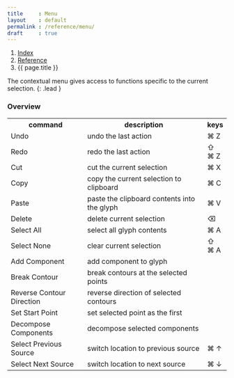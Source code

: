 ```yaml
---
title     : Menu
layout    : default
permalink : /reference/menu/
draft     : true
---
```


<nav aria-label="breadcrumb">
  <ol class="breadcrumb small">
    <li class="breadcrumb-item"><a href="{{ site.url }}">Index</a></li>
    <li class="breadcrumb-item"><a href="../../reference">Reference</a></li>
    <li class="breadcrumb-item active" aria-current="page">{{ page.title }}</li>
  </ol>
</nav>

The contextual menu gives access to functions specific to the current selection.
{: .lead }

### Overview

<table class='table table-hover'>
<tr>
<th width='35%'>command</th>
<th width='55%'>description</th>
<th width='10%'>keys</th>
</tr>
<tr class='table-group-divider'>
<td>Undo</td>
<td>undo the last action</td>
<td>⌘ Z</td>
</tr>
<tr>
<td>Redo</td>
<td>redo the last action</td>
<td>⇧ ⌘ Z</td>
</tr>
<tr class='table-group-divider'>
<td>Cut</td>
<td>cut the current selection</td>
<td>⌘ X</td>
</tr>
<tr>
<td>Copy</td>
<td>copy the current selection to clipboard</td>
<td>⌘ C</td>
</tr>
<tr>
<td>Paste</td>
<td>paste the clipboard contents into the glyph</td>
<td>⌘ V</td>
</tr>
<tr>
<td>Delete</td>
<td>delete current selection</td>
<td>⌫</td>
</tr>
<tr class='table-group-divider'>
<td>Select All</td>
<td>select all glyph contents</td>
<td>⌘ A</td>
</tr>
<tr>
<td>Select None</td>
<td>clear current selection</td>
<td>⇧ ⌘ A</td>
</tr>
<tr class='table-group-divider'>
<td>Add Component</td>
<td>add component to glyph</td>
<td> </td>
</tr>
<tr>
<td>Break Contour</td>
<td>break contours at the selected points</td>
<td> </td>
</tr>
<tr>
<td>Reverse Contour Direction</td>
<td>reverse direction of selected contours</td>
<td> </td>
</tr>
<tr>
<td>Set Start Point</td>
<td>set selected point as the first</td>
<td> </td>
</tr>
<tr>
<td>Decompose Components</td>
<td>decompose selected components</td>
<td> </td>
</tr>
<tr class='table-group-divider'>
<td>Select Previous Source</td>
<td>switch location to previous source</td>
<td>⌘ ↑</td>
</tr>
<tr>
<td>Select Next Source</td>
<td>switch location to next source</td>
<td>⌘ ↓</td>
</tr>
</table>























